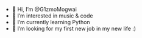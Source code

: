 - 👋 Hi, I’m @G1zmoMogwai
- 👀 I’m interested in music & code
- 🌱 I’m currently learning Python
- 💞️ I’m looking for my first new job in my new life :)


<!---
G1zmoMogwai/G1zmoMogwai is a ✨ special ✨ repository because its `README.md` (this file) appears on your GitHub profile.
You can click the Preview link to take a look at your changes.
--->
